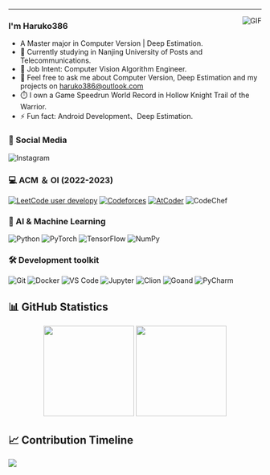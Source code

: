 ---
<img align="right" alt="GIF" src="https://s2.loli.net/2024/12/07/dL4JXeokBQPisbN.gif" />

### I'm Haruko386

- A Master major in Computer Version | Deep Estimation.
- 🌱 Currently studying in Nanjing University of Posts and Telecommunications.
- 💼 Job Intent: Computer Vision Algorithm Engineer.
- 💬 Feel free to ask me about Computer Version, Deep Estimation and my projects on [haruko386@outlook.com](mailto:haruko386@outlook.com)
- ⏱️ I own a Game Speedrun World Record in Hollow Knight Trail of the Warrior.
- ⚡ Fun fact: Android Development、Deep Estimation.

### 📱 Social Media
![Instagram](https://img.shields.io/badge/Instagram-endless_developy-u?style=social&logo=instagram)

### 💻 ACM ＆ OI (2022-2023)
[![LeetCode user developy](https://img.shields.io/badge/dynamic/json?style=flat&labelColor=black&color=%23ffa116&label=Leetcode&query=ratingQuantile&url=https%3A%2F%2Fleetcode-badge.vercel.app%2Fapi%2Fusers%2Fdevelopy%2Fcn%2F&logo=leetcode&logoColor=yellow)](https://leetcode.cn/developy/)
[![Codeforces](https://badges.riever.dev/codeforces/Developy.svg?left_color=black)](https://codeforces.com/profile/Developy)
[![AtCoder](https://badges.riever.dev/atcoder/Developy.svg?left_color=lightgrey)](https://atcoder.jp/users/Developy)
![CodeChef](https://img.shields.io/badge/CodeChef-1688-darkblue?style=flat&logo=CodeChef&logoColor=%235B4638&labelColor=lightgrey)



### 🤖 AI & Machine Learning
![Python](https://img.shields.io/badge/Python-3776AB?style=for-the-badge&logo=python&logoColor=white)
![PyTorch](https://img.shields.io/badge/PyTorch-EE4C2C?style=for-the-badge&logo=pytorch&logoColor=white)
![TensorFlow](https://img.shields.io/badge/TensorFlow-FF6F00?style=for-the-badge&logo=tensorflow&logoColor=white)
![NumPy](https://img.shields.io/badge/NumPy-013243?style=for-the-badge&logo=numpy&logoColor=white)

### 🛠️ Development toolkit
![Git](https://img.shields.io/badge/Git-F05032?style=for-the-badge&logo=git&logoColor=white)
![Docker](https://img.shields.io/badge/Docker-2496ED?style=for-the-badge&logo=docker&logoColor=white)
![VS Code](https://img.shields.io/badge/VS_Code-007ACC?style=for-the-badge&logo=visual-studio-code&logoColor=white)
![Jupyter](https://img.shields.io/badge/Jupyter-F37626?style=for-the-badge&logo=jupyter&logoColor=white)
![Clion](https://img.shields.io/badge/clion-darkgreen?style=for-the-badge&logo=Clion)
![Goand](https://img.shields.io/badge/goland-purple?style=for-the-badge&logo=Goland)
![PyCharm](https://img.shields.io/badge/PyCharm-green?style=for-the-badge&logo=Pycharm)


## 📊 GitHub Statistics

<div align="center">
  <img height="180em" src="https://github-readme-stats.vercel.app/api?username=haruko386&show_icons=true&theme=github&include_all_commits=true&count_private=true"/>
  <img height="180em" src="https://github-readme-stats.vercel.app/api/top-langs/?username=haruko386&layout=compact&langs_count=8&theme=github"/>
</div>

## 📈 Contribution Timeline
![](https://github-readme-activity-graph.vercel.app/graph?username=haruko386&theme=github-light)
